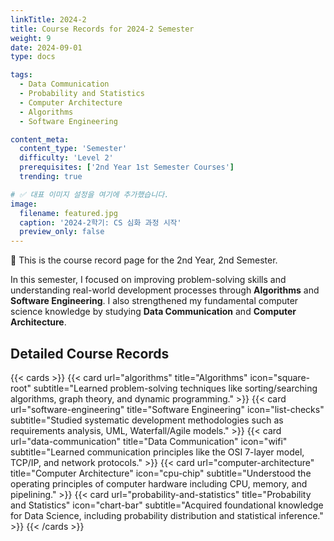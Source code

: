 ```yaml
---
linkTitle: 2024-2
title: Course Records for 2024-2 Semester
weight: 9
date: 2024-09-01
type: docs

tags:
  - Data Communication
  - Probability and Statistics
  - Computer Architecture
  - Algorithms
  - Software Engineering

content_meta:
  content_type: 'Semester'
  difficulty: 'Level 2'
  prerequisites: ['2nd Year 1st Semester Courses']
  trending: true

# ✅ 대표 이미지 설정을 여기에 추가했습니다.
image:
  filename: featured.jpg 
  caption: '2024-2학기: CS 심화 과정 시작'
  preview_only: false
---
```


👋 This is the course record page for the 2nd Year, 2nd Semester.

In this semester, I focused on improving problem-solving skills and understanding real-world development processes through **Algorithms** and **Software Engineering**. I also strengthened my fundamental computer science knowledge by studying **Data Communication** and **Computer Architecture**.

## Detailed Course Records

{{< cards >}}
  {{< card url="algorithms" title="Algorithms" icon="square-root" subtitle="Learned problem-solving techniques like sorting/searching algorithms, graph theory, and dynamic programming." >}}
  {{< card url="software-engineering" title="Software Engineering" icon="list-checks" subtitle="Studied systematic development methodologies such as requirements analysis, UML, Waterfall/Agile models." >}}
  {{< card url="data-communication" title="Data Communication" icon="wifi" subtitle="Learned communication principles like the OSI 7-layer model, TCP/IP, and network protocols." >}}
  {{< card url="computer-architecture" title="Computer Architecture" icon="cpu-chip" subtitle="Understood the operating principles of computer hardware including CPU, memory, and pipelining." >}}
  {{< card url="probability-and-statistics" title="Probability and Statistics" icon="chart-bar" subtitle="Acquired foundational knowledge for Data Science, including probability distribution and statistical inference." >}}
{{< /cards >}}